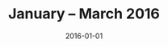 ---
date: 2016-01-01
title:  January – March 2016
category: programme-trailers
code: <iframe width="560" height="315" src="https://www.youtube.com/embed/CTQGWFdLGd8?color=white" frameborder="0" allow="accelerometer; autoplay; encrypted-media; gyroscope; picture-in-picture" allowfullscreen loading="lazy"></iframe>
---
